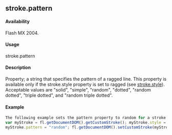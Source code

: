 ## stroke.pattern

#### Availability

Flash MX 2004.

#### Usage

stroke.pattern

#### Description

Property; a string that specifies the pattern of a ragged line. This property is available only if the stroke.style property is set to ragged (see [stroke.style](#!AdobeDocs/developers-animatesdk-docs/test/Stroke_object/stroke20.md)). Acceptable values are "solid", "simple", "random", "dotted", "random dotted", "triple dotted", and "random triple dotted".

#### Example

```javascript
The following example sets the pattern property to random for a stroke style of ragged:
var myStroke = fl.getDocumentDOM().getCustomStroke(); myStroke.style = "ragged";
myStroke.pattern = "random"; fl.getDocumentDOM().setCustomStroke(myStroke);

```